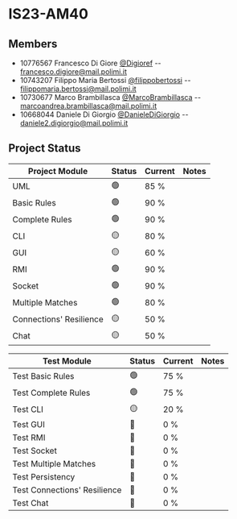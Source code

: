# IS23-AM40
## Members 
- 10776567 Francesco Di Giore [@Digioref](https://github.com/Digioref) -- 
  francesco.digiore@mail.polimi.it
- 10743207 Filippo Maria Bertossi [@filippobertossi](https://github.com/filippobertossi) -- 
  filippomaria.bertossi@mail.polimi.it
- 10730677 Marco Brambillasca [@MarcoBrambillasca](https://github.com/MarcoBrambillasca) -- 
  marcoandrea.brambillasca@mail.polimi.it
- 10668044 Daniele Di Giorgio [@DanieleDiGiorgio](https://github.com/DanieleDiGiorgio) -- 
  daniele2.digiorgio@mail.polimi.it

## Project Status

| Project Module | Status | Current | Notes |
| -------------- | ------ | ------- | ------- |
| UML | :green_circle: | 85 % |
| Basic Rules | :green_circle: | 90 % |
| Complete Rules | :green_circle: | 90 % |
| CLI | :yellow_circle: | 80 % |
| GUI | 🟡 | 60 % |
| RMI | :green_circle: | 90 % |
| Socket | 🟢 | 90 % |
| Multiple Matches | 🟢 | 80 % |
| Connections' Resilience | 🟡 | 50 % |
| Chat | 🟡 | 50 % |

| Test Module | Status | Current | Notes |
| -------------- | ------ | ------- | ------- |
| Test Basic Rules | :green_circle: | 75 % |
| Test Complete Rules | :green_circle: | 75 % |
| Test CLI | :yellow_circle: | 20 % |
| Test GUI | 🔴 | 0 % |
| Test RMI | 🔴 | 0 % |
| Test Socket | 🔴 | 0 % |
| Test Multiple Matches | 🔴 | 0 % |
| Test Persistency | 🔴 | 0 % |
| Test Connections' Resilience | 🔴 | 0 % |
| Test Chat | 🔴 | 0 % |


